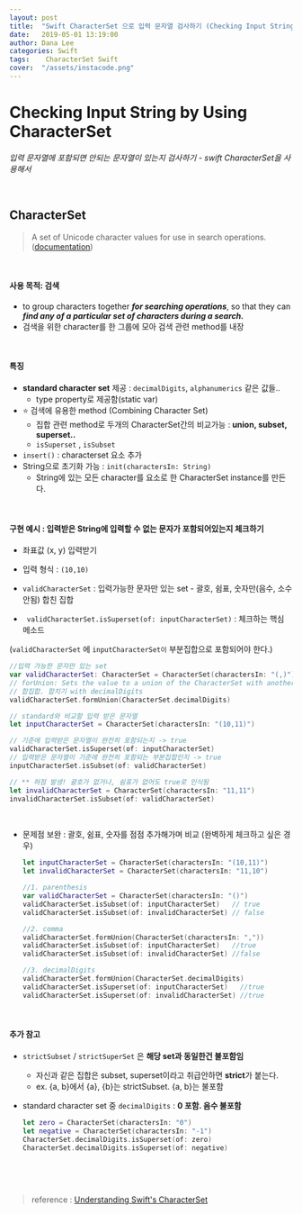 ```yaml
---
layout: post
title:  "Swift CharacterSet 으로 입력 문자열 검사하기 (Checking Input String Using CharacterSet in Swift)"
date:   2019-05-01 13:19:00
author: Dana Lee
categories: Swift 
tags:    CharacterSet Swift
cover:  "/assets/instacode.png"
---
```

# Checking Input String by Using CharacterSet

_입력 문자열에 포함되면 안되는 문자열이 있는지 검사하기 - swift CharacterSet을 사용해서_

&nbsp;

## CharacterSet 

> A set of Unicode character values for use in search operations. ([documentation](<https://developer.apple.com/documentation/foundation/characterset>))

&nbsp;

#### 사용 목적: **검색**

- to group characters together **_for searching operations_**, so that they can **_find any of a particular set of characters during a search._**
- 검색을 위한 character를 한 그룹에 모아 검색 관련 method를 내장

&nbsp;

#### 특징

- **standard character set** 제공 : `decimalDigits`, `alphanumerics` 같은 값들..  
  - type property로 제공함(static var)
- ⭐️ 검색에 유용한 method (Combining Character Set)
  - 집합 관련 method로 두개의 CharacterSet간의 비교가능 : **union, subset, superset..**
  - `isSuperset` , `isSubset`
- `insert()` : characterset 요소 추가
- String으로 초기화 가능 : `init(charactersIn: String)`
  - String에 있는 모든 character를 요소로 한 CharacterSet instance를 만든다.

&nbsp;

#### 구현 예시 : 입력받은 String에 입력할 수 없는 문자가 포함되어있는지 체크하기

- 좌표값 (x, y) 입력받기

- 입력 형식 : `(10,10)`

- `validCharacterSet` : 입력가능한 문자만 있는 set - 괄호, 쉼표, 숫자만(음수, 소수 안됨) 합친 집합

- ` validCharacterSet.isSuperset(of: inputCharacterSet)` : 체크하는 핵심 메소드
  
(`validCharacterSet` 에 `inputCharacterSet이` 부분집합으로 포함되어야 한다.)
  
  ```swift
  //입력 가능한 문자만 있는 set
  var validCharacterSet: CharacterSet = CharacterSet(charactersIn: "(,)")
  // forUnion: Sets the value to a union of the CharacterSet with another CharacterSet.
  // 합집합. 합치기 with decimalDigits
  validCharacterSet.formUnion(CharacterSet.decimalDigits)
  
  // standard와 비교할 입력 받은 문자열
  let inputCharacterSet = CharacterSet(charactersIn: "(10,11)")
  
  // 기준에 입력받은 문자열이 완전히 포함되는지 -> true
  validCharacterSet.isSuperset(of: inputCharacterSet)
  // 입력받은 문자열이 기준에 완전히 포함되는 부분집합인지 -> true
  inputCharacterSet.isSubset(of: validCharacterSet)
  
  // ** 허점 발생! 괄호가 없거나, 쉼표가 없어도 true로 인식됨
  let invalidCharacterSet = CharacterSet(charactersIn: "11,11")
  invalidCharacterSet.isSubset(of: validCharacterSet)
  ```

&nbsp;

- 문제점 보완 : 괄호, 쉼표, 숫자를 점점 추가해가며 비교 (완벽하게 체크하고 싶은 경우)

  ```swift
  let inputCharacterSet = CharacterSet(charactersIn: "(10,11)")
  let invalidCharacterSet = CharacterSet(charactersIn: "11,10")
  
  //1. parenthesis
  var validCharacterSet = CharacterSet(charactersIn: "()")
  validCharacterSet.isSubset(of: inputCharacterSet)   // true
  validCharacterSet.isSubset(of: invalidCharacterSet) // false
  
  //2. comma
  validCharacterSet.formUnion(CharacterSet(charactersIn: ","))
  validCharacterSet.isSubset(of: inputCharacterSet)   //true
  validCharacterSet.isSubset(of: invalidCharacterSet) //false
  
  //3. decimalDigits
  validCharacterSet.formUnion(CharacterSet.decimalDigits)
  validCharacterSet.isSuperset(of: inputCharacterSet)   //true
  validCharacterSet.isSuperset(of: invalidCharacterSet) //true
  ```

&nbsp;

#### 추가 참고

- `strictSubset` / `strictSuperSet` 은 **해당 set과 동일한건 불포함임**
  - 자신과 같은 집합은 subset, superset이라고 취급안하면 **strict**가 붙는다.
  - ex. {a, b}에서 {a}, {b}는 strictSubset. {a, b}는 불포함

- standard character set 중 ```decimalDigits``` : **0 포함. 음수 불포함**

  ```swift
  let zero = CharacterSet(charactersIn: "0")
  let negative = CharacterSet(charactersIn: "-1")
  CharacterSet.decimalDigits.isSuperset(of: zero)
  CharacterSet.decimalDigits.isSuperset(of: negative)
  ```

&nbsp;

&nbsp;

> reference : [Understanding Swift's CharacterSet](<https://medium.com/livefront/understanding-swifts-characterset-5a7a89a32b54>)

&nbsp;
